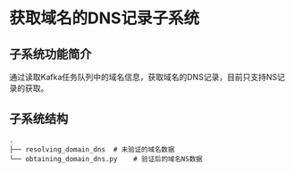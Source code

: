 # 获取域名的DNS记录子系统


## 子系统功能简介
通过读取Kafka任务队列中的域名信息，获取域名的DNS记录，目前只支持NS记录的获取。

## 子系统结构

```text
.
├── resolving_domain_dns  # 未验证的域名数据
└── obtaining_domain_dns.py    # 验证后的域名NS数据
```



